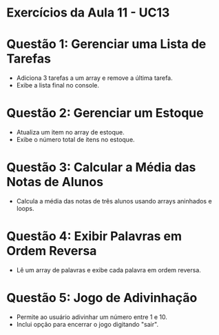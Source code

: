 # Exercícios da Aula 11 - UC13


# Questão 1: Gerenciar uma Lista de Tarefas

- Adiciona 3 tarefas a um array e remove a última tarefa.
- Exibe a lista final no console.

# Questão 2: Gerenciar um Estoque

- Atualiza um item no array de estoque.
- Exibe o número total de itens no estoque.

# Questão 3: Calcular a Média das Notas de Alunos

- Calcula a média das notas de três alunos usando arrays aninhados e loops.

# Questão 4: Exibir Palavras em Ordem Reversa

- Lê um array de palavras e exibe cada palavra em ordem reversa.

# Questão 5: Jogo de Adivinhação

- Permite ao usuário adivinhar um número entre 1 e 10.
- Inclui opção para encerrar o jogo digitando "sair".

